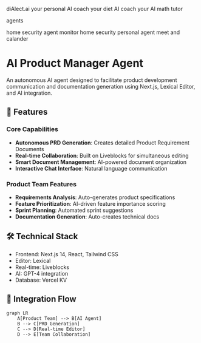 diAlect.ai
your personal AI coach
your diet AI coach 
your AI math tutor 

agents

home security agent monitor home security
personal agent meet and calander 








# AI Product Manager Agent

An autonomous AI agent designed to facilitate product development communication and documentation generation using Next.js, Lexical Editor, and AI integration.

## 🚀 Features

### Core Capabilities
- **Autonomous PRD Generation**: Creates detailed Product Requirement Documents
- **Real-time Collaboration**: Built on Liveblocks for simultaneous editing
- **Smart Document Management**: AI-powered document organization
- **Interactive Chat Interface**: Natural language communication

### Product Team Features
- **Requirements Analysis**: Auto-generates product specifications
- **Feature Prioritization**: AI-driven feature importance scoring
- **Sprint Planning**: Automated sprint suggestions
- **Documentation Generation**: Auto-creates technical docs


## 🛠 Technical Stack

- Frontend: Next.js 14, React, Tailwind CSS
- Editor: Lexical
- Real-time: Liveblocks
- AI: GPT-4 integration
- Database: Vercel KV

## 🔄 Integration Flow

```mermaid
graph LR
    A[Product Team] --> B[AI Agent]
    B --> C[PRD Generation]
    C --> D[Real-time Editor]
    D --> E[Team Collaboration]
